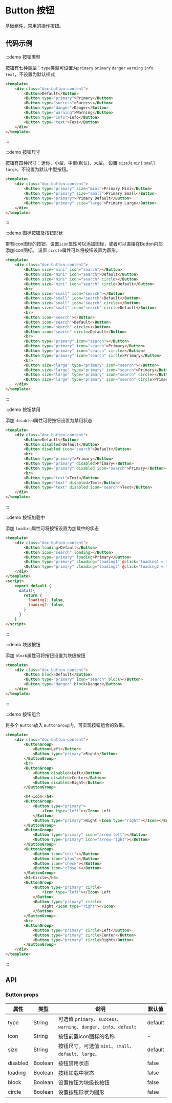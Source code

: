 # Button 按钮

基础组件，常用的操作按钮。

## 代码示例


:::demo 按钮类型

按钮有七种类型：`type`类型可设置为`primary` `primary` `danger` `warning` `info` `text`，不设置为默认样式

```html
<template>
    <div class="doc-button-content">
        <Button>Default</Button>
        <Button type="primary">Primary</Button>
        <Button type="success">Success</Button>
        <Button type="danger">Danger</Button>
        <Button type="warning">Warning</Button>
        <Button type="info">Info</Button>
        <Button type="text">Text</Button>
    </div>
</template>
```

:::


:::demo 按钮尺寸

按钮有四种尺寸：迷你、小型、中型(默认)、大型。
设置 `size`为 `mini` `small` `large`，不设置为默认中型按钮。

```html
<template>
    <div class="doc-button-content">
        <Button type="primary" size="mini">Primary Mini</Button>
        <Button type="primary" size="small">Primary Small</Button>
        <Button type="primary">Primary Default</Button>
        <Button type="primary" size="large">Primary Large</Button>
    </div>
</template>
```

:::


:::demo 图标按钮及按钮形状

带有icon图标的按钮，设置`icon`属性可以添加图标，或者可以直接在Button内部添加icon图标。
设置 `circle`属性可以将按钮设置为圆形。

```html
<template>
    <div class="doc-button-content">
        <Button size="mini" icon="search"></Button>
        <Button size="mini" icon="search">Default</Button>
        <Button size="mini" icon="search" circle></Button>
        <Button size="mini" icon="search" circle>Default</Button>
        <br>
        <Button size="small" icon="search"></Button>
        <Button size="small" icon="search">Default</Button>
        <Button size="small" icon="search" circle></Button>
        <Button size="small" icon="search" circle>Default</Button>
        <br>
        <Button icon="search"></Button>
        <Button icon="search">Default</Button>
        <Button icon="search" circle></Button>
        <Button icon="search" circle>Default</Button>
        <br>
        <Button type="primary" icon="search"></Button>
        <Button type="primary" icon="search">Primary</Button>
        <Button type="primary" icon="search" circle></Button>
        <Button type="primary" icon="search" circle>Primary</Button>
        <br>
        <Button size="large" type="primary" icon="search"></Button>
        <Button size="large" type="primary" icon="search">Primary</Button>
        <Button size="large" type="primary" icon="search" circle></Button>
        <Button size="large" type="primary" icon="search" circle>Primary</Button>
    </div>
</template>
```

:::


:::demo 按钮禁用

添加 `disabled`属性可将按钮设置为禁用状态

```html
<template>
    <div class="doc-button-content">
        <Button>Default</Button>
        <Button disabled>Default</Button>
        <Button disabled icon="search">Default</Button>
        <br>
        <Button type="primary">Primary</Button>
        <Button type="primary" disabled>Primary</Button>
        <Button type="primary" disabled icon="search">Primary</Button>
        <br>
        <Button type="text">Text</Button>
        <Button type="text" disabled>Text</Button>
        <Button type="text" disabled icon="search">Text</Button>
    </div>
</template>
```

:::


:::demo 按钮加载中

添加 `loading`属性可将按钮设置为加载中的状态

```html
<template>
    <div class="doc-button-content">
        <Button loading>Default</Button>
        <Button icon="search" loading></Button>
        <Button type="primary" loading>Primary</Button>
        <Button type="primary" :loading="loading1" @click="loading1 = true">Click me!</Button>
        <Button type="primary" :loading="loading2" @click="loading2 = true" icon="search">Click me!</Button>
    </div>
</template>
<script>
    export default {
      data(){
        return {
          loading1: false,
          loading2: false,
        }
      }
    }
</script>

```

:::


:::demo 块级按钮

添加 `block`属性可将按钮设置为块级按钮

```html
<template>
    <div class="doc-button-content">
        <Button block>Default</Button>
        <Button type="primary" icon="search" block></Button>
        <Button type="danger" block>Danger</Button>
    </div>
</template>
```

:::


:::demo 按钮组合

将多个 `Button`放入 `ButtonGroup`内，可实现按钮组合的效果。

```html
<template>
    <div class="doc-button-content">
        <ButtonGroup>
            <Button>Left</Button>
            <Button type="primary">Right</Button>
        </ButtonGroup>
        <br>
        <ButtonGroup>
            <Button disabled>Left</Button>
            <Button disabled>Center</Button>
            <Button disabled>Right</Button>
        </ButtonGroup>

        <h4>Icon</h4>
        <ButtonGroup>
            <Button type="primary">
                <Icon type="left"></Icon> Left
            </Button>
            <Button type="primary">Right <Icon type="right"></Icon></Button>
        </ButtonGroup>
        <ButtonGroup>
            <Button type="primary" icon="arrow-left"></Button>
            <Button type="primary" icon="arrow-right"></Button>
        </ButtonGroup>
        <ButtonGroup>
            <Button icon="edit"></Button>
            <Button icon="plus"></Button>
            <Button icon="check"></Button>
            <Button icon="close"></Button>
        </ButtonGroup>
        <h4>Circle</h4>
        <ButtonGroup>
            <Button type="primary" circle>
                <Icon type="left"></Icon> Left
            </Button>
            <Button type="primary" circle>
                Right <Icon type="right"></Icon>
            </Button>
        </ButtonGroup>
        <br>
        <ButtonGroup>
            <Button type="primary" circle>Left</Button>
            <Button type="primary" circle>Center</Button>
            <Button type="primary" circle>Right</Button>
        </ButtonGroup>
    </div>
</template>
```

:::


## API

### Button props

| 属性 | 类型 | 说明 | 默认值 |
| ---- | ---- | ---- | ---- |
| type | String | 可选值 `primary`、`success`、`warning`、`danger`、`info`、`default` | default |
| icon | String | 按钮前置icon图标的名称 | - |
| size | String | 按钮尺寸，可选值 `mini`、`small`、`default`、`large`、 | default |
| disabled | Boolean | 按钮禁用状态 | false |
| loading | Boolean | 按钮加载中状态 | false |
| block | Boolean | 设置按钮为块级长按钮 | false |
| circle | Boolean | 设置按钮形状为圆形 | false |
